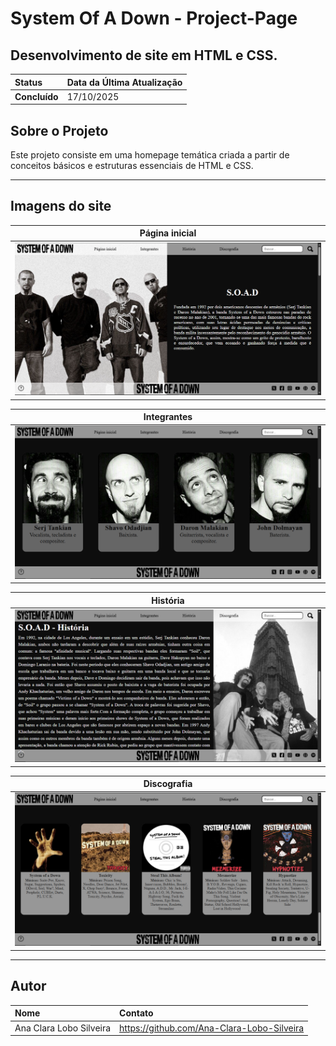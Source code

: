 # System Of A Down - Project-Page
## Desenvolvimento de site em HTML e CSS.

| Status | Data da Última Atualização |
| :--- | :--- |
| **Concluído** | 17/10/2025 |

## Sobre o Projeto

Este projeto consiste em uma homepage temática criada a partir de conceitos básicos e estruturas essenciais de HTML e CSS.

---

## Imagens do site
| Página inicial |
| :---: |
| ![Catura de tela: Página inicial.](./img-readme/img-pagina-inicial.png) |

| Integrantes |
| :---: |
| ![Catura de tela: Página dos integrantes.](./img-readme/img-pagina-integrantes.png) |

| História |
| :---: |
| ![Catura de tela: Página da história/biografia.](./img-readme/img-pagina-historia.png) |

| Discografia |
| :---: |
| ![Catura de tela: Página da discografia.](./img-readme/img-pagina-discografia.png) |
---

## Autor

| Nome | Contato |
| :--- | :--- |
| Ana Clara Lobo Silveira | https://github.com/Ana-Clara-Lobo-Silveira |